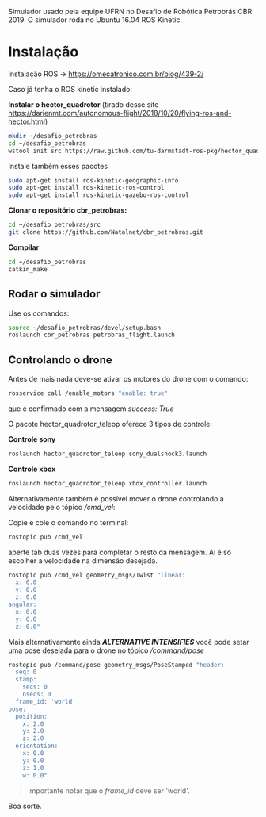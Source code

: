Simulador usado pela equipe UFRN no Desafio de Robótica Petrobrás CBR 2019. O simulador roda no Ubuntu 16.04 ROS Kinetic.

# Instalação

Instalação ROS -> https://omecatronico.com.br/blog/439-2/

Caso já tenha o ROS kinetic instalado:

**Instalar o hector_quadrotor** (tirado desse site https://darienmt.com/autonomous-flight/2018/10/20/flying-ros-and-hector.html)

```bash
mkdir ~/desafio_petrobras
cd ~/desafio_petrobras
wstool init src https://raw.github.com/tu-darmstadt-ros-pkg/hector_quadrotor/kinetic-devel/tutorials.rosinstall
```

Instale também esses pacotes


```bash
sudo apt-get install ros-kinetic-geographic-info
sudo apt-get install ros-kinetic-ros-control
sudo apt-get install ros-kinetic-gazebo-ros-control
```

**Clonar o repositório cbr_petrobras:**

```bash
cd ~/desafio_petrobras/src
git clone https://github.com/Natalnet/cbr_petrobras.git
```

**Compilar**

```bash
cd ~/desafio_petrobras
catkin_make
```

## Rodar o simulador

Use os comandos:

```bash
source ~/desafio_petrobras/devel/setup.bash
roslaunch cbr_petrobras petrobras_flight.launch
```

## Controlando o drone

Antes de mais nada deve-se ativar os motores do drone com o comando:

```bash
rosservice call /enable_motors "enable: true"
```

que é confirmado com a mensagem *success: True*

O pacote hector_quadrotor_teleop oferece 3 tipos de controle:

**Controle sony**

```bash
roslaunch hector_quadrotor_teleop sony_dualshock3.launch
```

**Controle xbox**

```bash
roslaunch hector_quadrotor_teleop xbox_controller.launch
```

Alternativamente também é possível mover o drone controlando a velocidade pelo tópico */cmd_vel*:

Copie e cole o comando no terminal:
```bash
rostopic pub /cmd_vel 
```
aperte tab duas vezes para completar o resto da mensagem. Ai é só escolher a velocidade na dimensão desejada.

```bash
rostopic pub /cmd_vel geometry_msgs/Twist "linear:
  x: 0.0
  y: 0.0
  z: 0.0
angular:
  x: 0.0
  y: 0.0
  z: 0.0" 
```

Mais alternativamente ainda ***ALTERNATIVE INTENSIFIES***  você pode setar uma pose desejada para o drone no tópico */command/pose*

```bash
rostopic pub /command/pose geometry_msgs/PoseStamped "header: 
  seq: 0
  stamp:
    secs: 0
    nsecs: 0
  frame_id: 'world'
pose:
  position:
    x: 2.0
    y: 2.0
    z: 2.0
  orientation:
    x: 0.0
    y: 0.0
    z: 1.0
    w: 0.0" 
```

> Importante notar que o *frame_id* deve ser 'world'.

Boa sorte.
